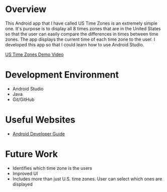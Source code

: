 # Overview

This Android app that I have called US Time Zones is an extremely simple one. It's purpose is to display all 8 times zones that are in the United States so that the user can easily compare the differences in times between time zones. The app displays the current time of each time zone to the user. I developed this app so that I could learn how to use Android Studio.

[US Time Zones Demo Video](https://youtu.be/GAZJWMufHnI)

# Development Environment

* Android Studio
* Java
* Git/GitHub

# Useful Websites

* [Android Developer Guide](https://developer.android.com/guide)

# Future Work

* Identifies which time zone is the users
* Improved UI
* Includes more than just U.S. time zones. User can select which ones are displayed